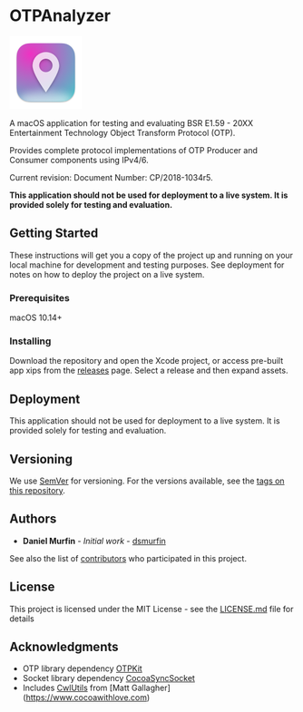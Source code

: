 # OTPAnalyzer

![OTPAnalyzer Icon](https://github.com/dsmurfin/OTPAnalyzer/blob/master/OTPAnalyzer/Assets.xcassets/AppIcon.appiconset/IconMac128.png)

A macOS application for testing and evaluating BSR E1.59 - 20XX Entertainment Technology Object Transform Protocol (OTP).

Provides complete protocol implementations of OTP Producer and Consumer components using IPv4/6.

Current revision: Document Number: CP/2018-1034r5.

**This application should not be used for deployment to a live system. It is provided solely for testing and evaluation.**

## Getting Started

These instructions will get you a copy of the project up and running on your local machine for development and testing purposes. See deployment for notes on how to deploy the project on a live system.

### Prerequisites

macOS 10.14+

### Installing

Download the repository and open the Xcode project, or access pre-built app xips from the [releases](https://github.com/dsmurfin/OTPAnalyzer/releases) page. Select a release and then expand assets.

## Deployment

This application should not be used for deployment to a live system. It is provided solely for testing and evaluation.

## Versioning

We use [SemVer](http://semver.org/) for versioning. For the versions available, see the [tags on this repository](https://github.com/dsmurfin/OTPAnalyzer/tags). 

## Authors

* **Daniel Murfin** - *Initial work* - [dsmurfin](https://github.com/dsmurfin)

See also the list of [contributors](https://github.com/dsmurfin/OTPAnalyzer/graphs/contributors) who participated in this project.

## License

This project is licensed under the MIT License - see the [LICENSE.md](LICENSE.md) file for details

## Acknowledgments

* OTP library dependency [OTPKit](https://github.com/dsmurfin/OTPKit)
* Socket library dependency [CocoaSyncSocket](https://github.com/robbiehanson/CocoaAsyncSocket)
* Includes [CwlUtils](https://github.com/mattgallagher/CwlUtils) from [Matt Gallagher] (https://www.cocoawithlove.com)
